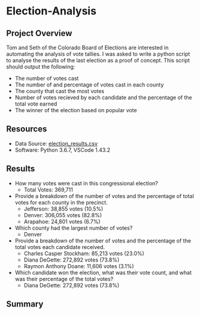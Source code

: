 # Election-Analysis

## Project Overview
Tom and Seth of the Colorado Board of Elections are interested in automating the analysis of vote tallies.  I was asked to write a python script to analyse the results of the last election as a proof of concept.  This script should output the following:
- The number of votes cast
- The number of and percentage of votes cast in each county
- The county that cast the most votes
- Number of votes recieved by each candidate and the percentage of the total vote earned
- The winner of the election based on popular vote
 
## Resources
* Data Source: [election_results.csv](Resources/election_results.csv)
* Software: Python 3.6.7, VSCode 1.43.2

## Results
- How many votes were cast in this congressional election?
   - Total Votes: 369,711
- Provide a breakdown of the number of votes and the percentage of total votes for each county in the precinct.
   - Jefferson: 38,855 votes (10.5%)
   - Denver: 306,055 votes (82.8%)
   - Arapahoe: 24,801 votes (6.7%)
- Which county had the largest number of votes?
    - Denver
- Provide a breakdown of the number of votes and the percentage of the total votes each candidate received.
   - Charles Casper Stockham: 85,213 votes (23.0%)
   - Diana DeGette: 272,892 votes (73.8%)
   - Raymon Anthony Doane: 11,606 votes (3.1%)
- Which candidate won the election, what was their vote count, and what was their percentage of the total votes?
   - Diana DeGette: 272,892 votes (73.8%)

## Summary


